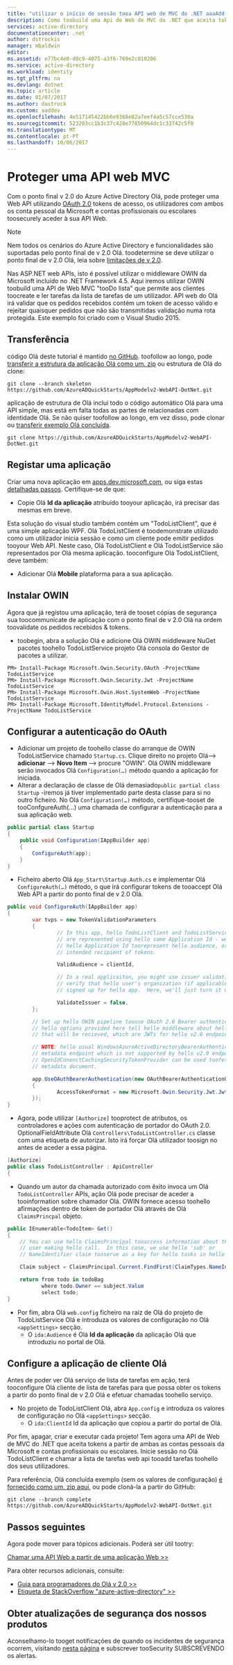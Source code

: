 ```yaml
---
title: "utilizar o início de sessão tooa API web de MVC do .NET aaaAdd Olá ponto final de v 2.0 do Azure AD | Microsoft Docs"
description: Como toobuild uma Api de Web de MVC do .NET que aceita tokens a partir de ambos os Account Microsoft pessoal e contas profissionais ou escolares.
services: active-directory
documentationcenter: .net
author: dstrockis
manager: mbaldwin
editor: 
ms.assetid: e77bc4e0-d0c9-4075-a3f6-769e2c810206
ms.service: active-directory
ms.workload: identity
ms.tgt_pltfrm: na
ms.devlang: dotnet
ms.topic: article
ms.date: 01/07/2017
ms.author: dastrock
ms.custom: aaddev
ms.openlocfilehash: 4e517145422bb6e9368e82a7eef4a5c57cce530a
ms.sourcegitcommit: 523283cc1b3c37c428e77850964dc1c33742c5f0
ms.translationtype: MT
ms.contentlocale: pt-PT
ms.lasthandoff: 10/06/2017
---
```

# <a name="secure-an-mvc-web-api"></a>Proteger uma API web MVC
Com o ponto final v 2.0 do Azure Active Directory Olá, pode proteger uma Web API utilizando [OAuth 2.0](active-directory-v2-protocols.md) tokens de acesso, os utilizadores com ambos os conta pessoal da Microsoft e contas profissionais ou escolares toosecurely aceder à sua API Web.

> [!NOTE]
> Nem todos os cenários do Azure Active Directory e funcionalidades são suportadas pelo ponto final de v 2.0 Olá.  toodetermine se deve utilizar o ponto final de v 2.0 Olá, leia sobre [limitações de v 2.0](active-directory-v2-limitations.md).
>
>

Nas ASP.NET web APIs, isto é possível utilizar o middleware OWIN da Microsoft incluído no .NET Framework 4.5.  Aqui iremos utilizar OWIN toobuild uma API de Web MVC "tooDo lista" que permite aos clientes toocreate e ler tarefas da lista de tarefas de um utilizador.  API web do Olá irá validar que os pedidos recebidos contém um token de acesso válido e rejeitar quaisquer pedidos que não são transmitidas validação numa rota protegida.  Este exemplo foi criado com o Visual Studio 2015.

## <a name="download"></a>Transferência
código Olá deste tutorial é mantido [no GitHub](https://github.com/AzureADQuickStarts/AppModelv2-WebAPI-DotNet).  toofollow ao longo, pode [transferir a estrutura da aplicação Olá como um. zip](https://github.com/AzureADQuickStarts/AppModelv2-WebAPI-DotNet/archive/skeleton.zip) ou estrutura de Olá do clone:

```
git clone --branch skeleton https://github.com/AzureADQuickStarts/AppModelv2-WebAPI-DotNet.git
```

aplicação de estrutura de Olá inclui todo o código automático Olá para uma API simple, mas está em falta todas as partes de relacionadas com identidade Olá. Se não quiser toofollow ao longo, em vez disso, pode clonar ou [transferir exemplo Olá concluída](https://github.com/AzureADQuickStarts/AppModelv2-WebAPI-DotNet/archive/complete.zip).

```
git clone https://github.com/AzureADQuickStarts/AppModelv2-WebAPI-DotNet.git
```

## <a name="register-an-app"></a>Registar uma aplicação
Criar uma nova aplicação em [apps.dev.microsoft.com](https://apps.dev.microsoft.com/?referrer=https://azure.microsoft.com/documentation/articles&deeplink=/appList), ou siga estas [detalhadas passos](active-directory-v2-app-registration.md).  Certifique-se de que:

* Copie Olá **Id da aplicação** atribuído tooyour aplicação, irá precisar das mesmas em breve.

Esta solução do visual studio também contém um "TodoListClient", que é uma simple aplicação WPF.  Olá TodoListClient é toodemonstrate utilizado como um utilizador inicia sessão e como um cliente pode emitir pedidos tooyour Web API.  Neste caso, Olá TodoListClient e Olá TodoListService são representados por Olá mesma aplicação.  tooconfigure Olá TodoListClient, deve também:

* Adicionar Olá **Mobile** plataforma para a sua aplicação.

## <a name="install-owin"></a>Instalar OWIN
Agora que já registou uma aplicação, terá de tooset cópias de segurança sua toocommunicate de aplicação com o ponto final de v 2.0 Olá na ordem toovalidate os pedidos recebidos & tokens.

* toobegin, abra a solução Olá e adicione Olá OWIN middleware NuGet pacotes toohello TodoListService projeto Olá consola do Gestor de pacotes a utilizar.

```
PM> Install-Package Microsoft.Owin.Security.OAuth -ProjectName TodoListService
PM> Install-Package Microsoft.Owin.Security.Jwt -ProjectName TodoListService
PM> Install-Package Microsoft.Owin.Host.SystemWeb -ProjectName TodoListService
PM> Install-Package Microsoft.IdentityModel.Protocol.Extensions -ProjectName TodoListService
```

## <a name="configure-oauth-authentication"></a>Configurar a autenticação do OAuth
* Adicionar um projeto de toohello classe do arranque de OWIN TodoListService chamado `Startup.cs`.  Clique direito no projeto Olá--> **adicionar** --> **Novo Item** --> procure "OWIN".  Olá OWIN middleware serão invocados Olá `Configuration(…)` método quando a aplicação for iniciada.
* Alterar a declaração de classe de Olá demasiado`public partial class Startup` -iremos já tiver implementado parte desta classe para si no outro ficheiro.  No Olá `Configuration(…)` método, certifique-tooset de tooConfgureAuth(...) uma chamada de configurar a autenticação para a sua aplicação web.

```C#
public partial class Startup
{
    public void Configuration(IAppBuilder app)
    {
        ConfigureAuth(app);
    }
}
```

* Ficheiro aberto Olá `App_Start\Startup.Auth.cs` e implementar Olá `ConfigureAuth(…)` método, o que irá configurar tokens de tooaccept Olá Web API a partir do ponto final de v 2.0 Olá.

```C#
public void ConfigureAuth(IAppBuilder app)
{
        var tvps = new TokenValidationParameters
        {
                // In this app, hello TodoListClient and TodoListService
                // are represented using hello same Application Id - we use
                // hello Application Id toorepresent hello audience, or the
                // intended recipient of tokens.

                ValidAudience = clientId,

                // In a real applicaiton, you might use issuer validation to
                // verify that hello user's organization (if applicable) has
                // signed up for hello app.  Here, we'll just turn it off.

                ValidateIssuer = false,
        };

        // Set up hello OWIN pipeline toouse OAuth 2.0 Bearer authentication.
        // hello options provided here tell hello middleware about hello type of tokens
        // that will be recieved, which are JWTs for hello v2.0 endpoint.

        // NOTE: hello usual WindowsAzureActiveDirectoryBearerAuthenticaitonMiddleware uses a
        // metadata endpoint which is not supported by hello v2.0 endpoint.  Instead, this
        // OpenIdConenctCachingSecurityTokenProvider can be used toofetch & use hello OpenIdConnect
        // metadata document.

        app.UseOAuthBearerAuthentication(new OAuthBearerAuthenticationOptions
        {
                AccessTokenFormat = new Microsoft.Owin.Security.Jwt.JwtFormat(tvps, new OpenIdConnectCachingSecurityTokenProvider("https://login.microsoftonline.com/common/v2.0/.well-known/openid-configuration")),
        });
}
```

* Agora, pode utilizar `[Authorize]` tooprotect de atributos, os controladores e ações com autenticação de portador do OAuth 2.0.  OptionalFieldAttribute Olá `Controllers\TodoListController.cs` classe com uma etiqueta de autorizar.  Isto irá forçar Olá utilizador toosign no antes de aceder a essa página.

```C#
[Authorize]
public class TodoListController : ApiController
{
```

* Quando um autor da chamada autorizado com êxito invoca um Olá `TodoListController` APIs, ação Olá pode precisar de aceder a tooinformation sobre chamador Olá.  OWIN fornece acesso toohello afirmações dentro de token de portador Olá através de Olá `ClaimsPrincpal` objeto.  

```C#
public IEnumerable<TodoItem> Get()
{
    // You can use hello ClaimsPrincipal tooaccess information about the
    // user making hello call.  In this case, we use hello 'sub' or
    // NameIdentifier claim tooserve as a key for hello tasks in hello data store.

    Claim subject = ClaimsPrincipal.Current.FindFirst(ClaimTypes.NameIdentifier);

    return from todo in todoBag
           where todo.Owner == subject.Value
           select todo;
}
```

* Por fim, abra Olá `web.config` ficheiro na raiz de Olá do projeto de TodoListService Olá e introduza os valores de configuração no Olá `<appSettings>` secção.
  * O `ida:Audience` é Olá **Id da aplicação** da aplicação Olá que introduziu no portal de Olá.

## <a name="configure-hello-client-app"></a>Configure a aplicação de cliente Olá
Antes de poder ver Olá serviço de lista de tarefas em ação, terá tooconfigure Olá cliente de lista de tarefas para que possa obter os tokens a partir do ponto final de v 2.0 Olá e efetuar chamadas toohello serviço.

* No projeto de TodoListClient Olá, abra `App.config` e introduza os valores de configuração no Olá `<appSettings>` secção.
  * O `ida:ClientId` Id da aplicação que copiou a partir do portal de Olá.

Por fim, apagar, criar e executar cada projeto!  Tem agora uma API de Web de MVC do .NET que aceita tokens a partir de ambas as contas pessoais da Microsoft e contas profissionais ou escolares.  Inicie sessão no Olá TodoListClient e chamar a lista de tarefas web api tooadd tarefas toohello dos seus utilizadores.

Para referência, Olá concluída exemplo (sem os valores de configuração) [é fornecido como um. zip aqui](https://github.com/AzureADQuickStarts/AppModelv2-WebAPI-DotNet/archive/complete.zip), ou pode cloná-la a partir do GitHub:

```git clone --branch complete https://github.com/AzureADQuickStarts/AppModelv2-WebAPI-DotNet.git```

## <a name="next-steps"></a>Passos seguintes
Agora pode mover para tópicos adicionais.  Poderá ser útil tootry:

[Chamar uma API Web a partir de uma aplicação Web >>](active-directory-v2-devquickstarts-webapp-webapi-dotnet.md)

Para obter recursos adicionais, consulte:

* [Guia para programadores do Olá v 2.0 >>](active-directory-appmodel-v2-overview.md)
* [Etiqueta de StackOverflow "azure-active-directory" >>](http://stackoverflow.com/questions/tagged/azure-active-directory)

## <a name="get-security-updates-for-our-products"></a>Obter atualizações de segurança dos nossos produtos
Aconselhamo-lo tooget notificações de quando os incidentes de segurança ocorrem, visitando [nesta página](https://technet.microsoft.com/security/dd252948) e subscrever tooSecurity SUBSCREVENDO os alertas.

